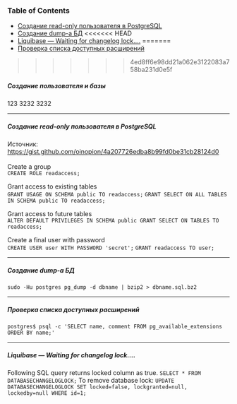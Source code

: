 ### Table of Contents </br>
- [Создание read-only пользователя в PostgreSQL](#postgresql_create_readonly_user)
- [Создание dump-а БД](#postgresql_pgdump)
<<<<<<< HEAD
- [Liquibase — Waiting for changelog lock….](#liquibase_lock)
=======
- [Проверка списка доступных расширений](#postgresql_show_available_extensions)
>>>>>>> 4ed8ff6e98dd21a062e3122083a758ba231d0e5f


##### Создание пользователя и базы </br>
123
3232
3232

--- 
##### Создание read-only пользователя в PostgreSQL <a name="postgresql_create_readonly_user"></a> </br>
Источник: https://gist.github.com/oinopion/4a207726edba8b99fd0be31cb28124d0  </br>
</br>
Create a group </br>
```CREATE ROLE readaccess;```

Grant access to existing tables </br>
```GRANT USAGE ON SCHEMA public TO readaccess;```
```GRANT SELECT ON ALL TABLES IN SCHEMA public TO readaccess;```

Grant access to future tables </br>
```ALTER DEFAULT PRIVILEGES IN SCHEMA public GRANT SELECT ON TABLES TO readaccess;```

Create a final user with password </br>
```CREATE USER user WITH PASSWORD 'secret';```
```GRANT readaccess TO user;```

---
##### Создание dump-а БД<a name="postgresql_pgdump"></a></br>
```sudo -Hu postgres pg_dump -d dbname | bzip2 > dbname.sql.bz2```

---
##### Проверка списка доступных расширений <a name="postgresql_show_available_extensions"></a></br>
```postgres$ psql -c 'SELECT name, comment FROM pg_available_extensions ORDER BY name;'```

---
##### Liquibase — Waiting for changelog lock….<a name="liquibase_lock"></a></br>
Following SQL query returns locked column as true.
```SELECT * FROM DATABASECHANGELOGLOCK;```
To remove database lock:
```UPDATE DATABASECHANGELOGLOCK SET locked=false, lockgranted=null, lockedby=null WHERE id=1;```
